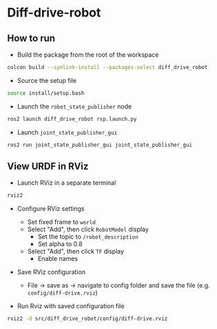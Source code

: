# Diff-drive-robot

## How to run
- Build the package from the root of the workspace 
```bash
colcon build --symlink-install --packages-select diff_drive_robot
```

- Source the setup file
```bash
source install/setup.bash
```

- Launch the `robot_state_publisher` node
```bash
ros2 launch diff_drive_robot rsp.launch.py 
```

- Launch `joint_state_publisher_gui` 
```bash
ros2 run joint_state_publisher_gui joint_state_publisher_gui
```

## View URDF in RViz
- Launch RViz in a separate terminal
```bash
rviz2
```
- Configure RViz settings
    - Set fixed frame to `world`
    - Select "Add", then click `RobotModel` display
        - Set the topic to `/robot_description`
        - Set alpha to 0.8
    - Select "Add", then click `TF` display
        - Enable names

- Save RViz configuration
    - File → save as → navigate to config folder and save the file (e.g. `config/diff-drive.rviz`)

- Run Rviz with saved configuration file
```bash
rviz2 -d src/diff_drive_robot/config/diff-drive.rviz
```